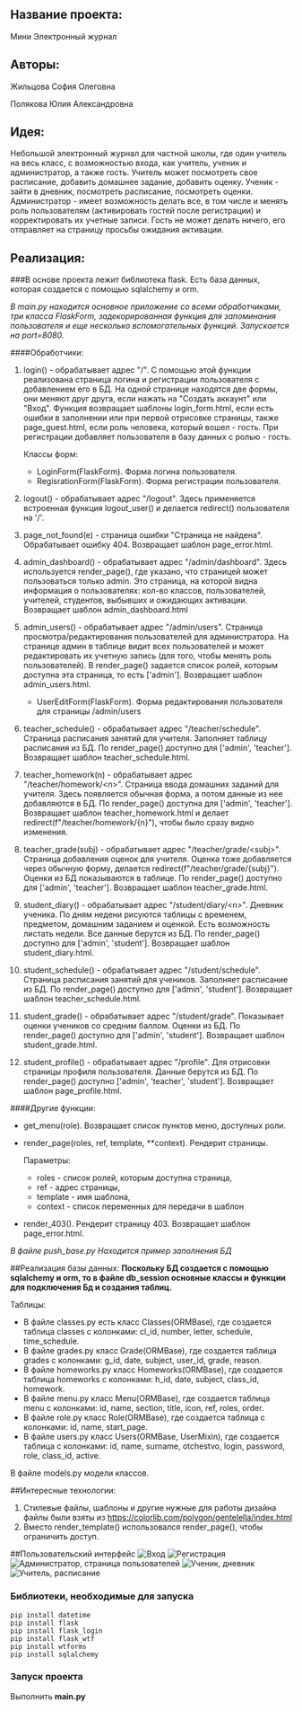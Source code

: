 ## Название проекта:
Мини Электронный журнал

## Авторы:
Жильцова София Олеговна

Полякова Юлия Александровна

## Идея:
Небольшой электронный журнал для частной школы, где один учитель на весь класс, с возможностью входа, как учитель, ученик и администратор, а также гость.
Учитель может посмотреть свое расписание, добавить домашнее задание, добавить оценку. Ученик - зайти в дневник, посмотреть расписание, посмотреть оценки. Администратор - имеет возможность делать все, в том числе и менять роль пользователям (активировать гостей после регистрации) и корректировать их учетные записи. Гость не может делать ничего, его отправляет на страницу просьбы ожидания активации.

## Реализация:
###В основе проекта лежит библиотека flask. Есть база данных, которая создается с помощью sqlalchemy и orm.

*В main.py находится основное приложение со всеми обработчиками, три класса FlaskForm, задекорированная функция для запоминания пользователя и еще несколько вспомогательных функций. Запускается на port=8080.*

####Обработчики:
1. login() - обрабатывает адрес "/". С помощью этой функции реализована страница логина и регистрации пользователя с добавлением его в БД. На одной странице находятся две формы, они меняют друг друга, если нажать на "Создать аккаунт" или "Вход". Функция возвращает шаблоны login_form.html, если есть ошибки в заполнении или при первой отрисовке страницы, также page_guest.html, если роль человека, который вошел - гость. При регистрации добавляет пользователя в базу данных с ролью - гость.

    Классы форм:
    * LoginForm(FlaskForm). Форма логина пользователя.
    * RegisrationForm(FlaskForm). Форма регистрации пользователя.


2. logout() - обрабатывает адрес "/logout". Здесь применяется встроенная функция logout_user() и делается redirect() пользователя на '/'.
3. page_not_found(e) - страница ошибки "Страница не найдена". Обрабатывает ошибку 404. Возвращает шаблон page_error.html.
4. admin_dashboard() - обрабатывает адрес "/admin/dashboard". Здесь используется render_page(), где указано, что страницей может пользоваться только admin. Это страница, на которой видна информация о пользователях: кол-во классов, пользователей, учителей, студентов, выбывших и ожидающих активации. Возвращает шаблон admin_dashboard.html
5. admin_users() -  обрабатывает адрес "/admin/users". Страница просмотра/редактирования пользователей для администратора. На странице админ в таблице видит всех пользователей и может редактировать их учетную запись (для того, чтобы менять роль пользователей). В render_page() задается список ролей, которым доступна эта страница, то есть ['admin']. Возвращает шаблон admin_users.html.

    * UserEditForm(FlaskForm). Форма редактирования пользователя для страницы /admin/users


6. teacher_schedule() - обрабатывает адрес "/teacher/schedule". Страница расписания занятий для учителя. Заполняет таблицу расписания из БД. По render_page() доступно для ['admin', 'teacher']. Возвращает шаблон teacher_schedule.html.
7. teacher_homework(n) - обрабатывает адрес "/teacher/homework/\<n>". Страница ввода домашних заданий для учителя. Здесь появляется обычная форма, а потом данные из нее добавляются в БД. По render_page() доступна для ['admin', 'teacher']. Возвращает шаблон teacher_homework.html и делает redirect(f"/teacher/homework/{n}"), чтобы было сразу видно изменения.
8. teacher_grade(subj) - обрабатывает адрес "/teacher/grade/\<subj>". Страница добавления оценок для учителя. Оценка тоже добавляется через обычную форму, делается redirect(f"/teacher/grade/{subj}"). Оценки из БД показываются в таблице. По render_page() доступно для ['admin', 'teacher']. Возвращает шаблон teacher_grade.html.
9. student_diary() - обрабатывает адрес "/student/diary/\<n>". Дневник ученика. По дням недени рисуются таблицы с временем, предметом, домашним заданием и оценкой. Есть возможность листать недели. Все данные берутся из БД.  По render_page() доступно для ['admin', 'student']. Возвращает шаблон student_diary.html.
10. student_schedule() - обрабатывает адрес "/student/schedule". Страница расписания занятий для учеников. Заполняет расписание из БД. По render_page() доступно для ['admin', 'student']. Возвращает шаблон teacher_schedule.html.
11. student_grade() - обрабатывает адрес "/student/grade". Показывает оценки учеников со средним баллом. Оценки из БД. По render_page() доступно для ['admin', 'student']. Возвращает шаблон student_grade.html.
12. student_profile() - обрабатывает адрес "/profile". Для отрисовки страницы профиля пользователя. Данные берутся из БД. По render_page() доступно ['admin', 'teacher', 'student']. Возвращает шаблон page_profile.html.

####Другие функции:
* get_menu(role). Возвращает список пунктов меню, доступных роли.
* render_page(roles, ref, template, **context). Рендерит страницы. 

    Параметры:
  * roles - список ролей, которым доступна страница,
  * ref - адрес страницы,
  * template - имя шаблона,
  * context - список переменных для передачи в шаблон

* render_403(). Рендерит страницу 403. Возвращает шаблон page_error.html.


*В файле push_base.py Находится пример заполнения БД*


##Реализация базы данных:
**Поскольку БД создается с помощью sqlalchemy и orm, то в файле db_session основные классы и функции для подключения Бд и создания таблиц.**

Таблицы:
* В файле classes.py есть класс Classes(ORMBase), где создается таблица classes с колонками: cl_id, number, letter, schedule, time_schedule.
* В файле grades.py класс Grade(ORMBase), где создается таблица grades с колонками: g_id, date, subject, user_id, grade, reason.
* В файле homeworks.py класс Homeworks(ORMBase), где создается таблица homeworks с колонками: h_id, date, subject, class_id, homework.
* В файле menu.py класс Menu(ORMBase), где создается таблица menu с колонками: id, name, section, title, icon, ref, roles, order.
* В файле role.py класс Role(ORMBase), где создается таблица с колонками: id, name, start_page.
* В файле users.py класс Users(ORMBase, UserMixin), где создается таблица с колонками: id, name, surname, otchestvo, login, password, role, class_id, active.

В файле models.py модели классов.

##Интересные технологии:
1. Стилевые файлы, шаблоны и другие нужные для работы дизайна файлы были взяты из https://colorlib.com/polygon/gentelella/index.html
2. Вместо render_template() использовался render_page(), чтобы ограничить доступ.

##Пользовательский интерфейс
![Вход](static/images/enter_screen.png "Вход")
![Регистрация](static/images/registration_screen.png "Регистрация пользователя")
![Администратор, страница пользователей](static/images/admin_page_screen.png "Администратор, страница пользователей")
![Ученик, дневник](static/images/student_d_screen.png "Ученик, страница дневника")
![Учитель, расписание](static/images/teacher_schedule_screen.png "Учитель, расписание")



### Библиотеки, необходимые для запуска
```
pip install datetime
pip install flask
pip install flask_login
pip install flask_wtf
pip install wtforms
pip install sqlalchemy
```

### Запуск проекта
Выполнить **main.py**